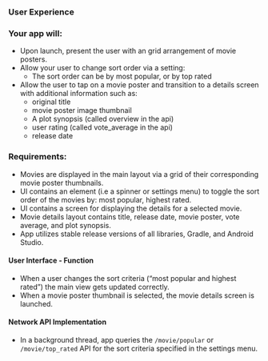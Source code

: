 
### User Experience

### Your app will:
 * Upon launch, present the user with an grid arrangement of movie posters.    
 * Allow your user to change sort order via a setting:  
    * The sort order can be by most popular, or by top rated     
 * Allow the user to tap on a movie poster and transition to a details screen  with additional information such as:    
    * original title     
    * movie poster image thumbnail     
    * A plot synopsis (called overview in the api)     
    * user rating (called vote_average in the api)    
    * release date    
 
### Requirements:

 * Movies are displayed in the main layout via a grid of their corresponding  movie poster thumbnails.     
 * UI contains an element (i.e a spinner or settings menu) to toggle the sort order of the movies by: most popular, highest rated.     
 * UI contains a screen for displaying the details for a selected movie.     
 * Movie details layout contains title, release date, movie poster, vote      average, and plot synopsis.
 * App utilizes stable release versions of all libraries, Gradle, and Android Studio.     

#### User Interface - Function
 * When a user changes the sort criteria (“most popular and highest rated”) the main view gets updated correctly.
 * When a movie poster thumbnail is selected, the movie details screen is launched.

#### Network API Implementation     
 * In a background thread, app queries the `/movie/popular` or `/movie/top_rated` API for the sort criteria specified in the settings menu.    


